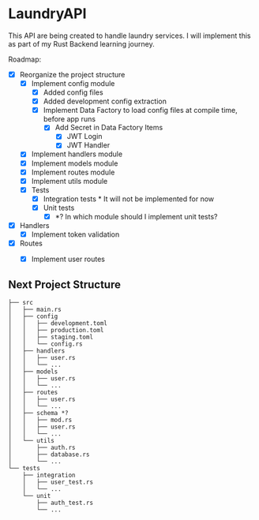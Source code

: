 # LaundryAPI

This API are being created to handle laundry services. I will implement this as part of my Rust Backend learning journey.

Roadmap:
- [x] Reorganize the project structure
  - [x] Implement config module
    - [x] Added config files
    - [x] Added development config extraction
    - [x] Implement Data Factory to load config files at compile time, before app runs
      - [x] Add Secret in Data Factory Items
        - [x] JWT Login
        - [x] JWT Handler
  - [x] Implement handlers module
  - [x] Implement models module
  - [x] Implement routes module
  - [x] Implement utils module
  - [x] Tests
    - [x] Integration tests * It will not be implemented for now
    - [x] Unit tests
      - [x] *? In which module should I implement unit tests?
- [x] Handlers
  - [x] Implement token validation
- [x] Routes
  - [x] Implement user routes


## Next Project Structure

```├── Cargo.toml
├── src
│   ├── main.rs
│   ├── config
│   │   ├── development.toml
│   │   ├── production.toml
│   │   ├── staging.toml
│   │   └── config.rs
│   ├── handlers
│   │   ├── user.rs
│   │   └── ...
│   ├── models
│   │   ├── user.rs
│   │   └── ...
│   ├── routes
│   │   ├── user.rs
│   │   └── ...
│   ├── schema *?
│   │   ├── mod.rs
│   │   ├── user.rs
│   │   └── ...
│   └── utils
│       ├── auth.rs
│       ├── database.rs
│       └── ...
└── tests
    ├── integration
    │   ├── user_test.rs
    │   └── ...
    └── unit
        ├── auth_test.rs
        └── ...
```
